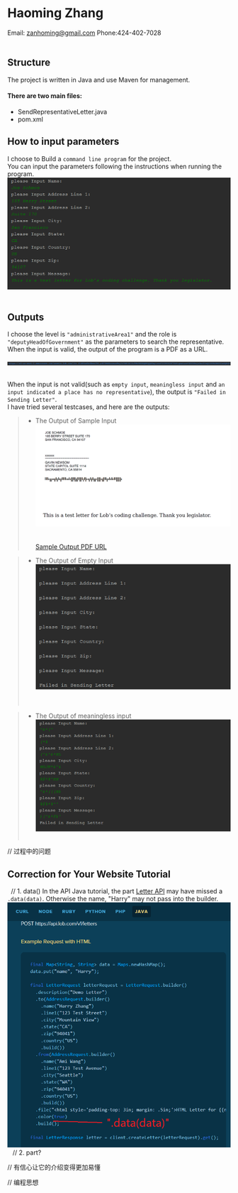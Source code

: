 # Haoming Zhang<br>
   Email: zanhoming@gmail.com      Phone:424-402-7028
<br>
<br>
## Structure
The project is written in Java and use Maven for management.<br>
#### There are two main files:<br>
   * SendRepresentativeLetter.java
   * pom.xml<br>

## How to input parameters
I choose to Build a `command line program` for the project.<br>
You can input the parameters following the instructions when running the program.<br>
![](https://github.com/ffrqw/Projects/raw/master/Lob_SendRepresentativeLetter/sample_input.png) 

## Outputs
I choose the level is `"administrativeArea1"` and the role is `"deputyHeadOfGovernment"` as the parameters to search the representative.<br> 
When the input is valid, the output of the program is a PDF as a URL.<br>

![](https://github.com/ffrqw/Projects/raw/master/Lob_SendRepresentativeLetter/URL.png)  

When the input is not valid(such as `empty input`, `meaningless input` and `an input indicated a place has no representative`), the output
is `"Failed in Sending Letter"`.<br>
I have tried several testcases, and here are the outputs:<br>

   >* The Output of Sample Input<br>
![](https://github.com/ffrqw/Projects/raw/master/Lob_SendRepresentativeLetter/sample.png) <br>   
[Sample Output PDF URL](https://s3-us-west-2.amazonaws.com/assets.lob.com/ltr_61d64ad5e1beef96.pdf?AWSAccessKeyId=AKIAIILJUBJGGIBQDPQQ&Expires=1494063479&Signature=S0094sjzOxcTIwQlD99%2BXU61m9Q%3D)<br>

   >* The Output of Empty Input<br>
![](https://github.com/ffrqw/Projects/raw/master/Lob_SendRepresentativeLetter/empty.png) <br> 
   
   >* The Output of meaningless input<br>
![](https://github.com/ffrqw/Projects/raw/master/Lob_SendRepresentativeLetter/nonsense.png) <br>

// 过程中的问题
## Correction for Your Website Tutorial
   // 1. data()
In the API Java tutorial, the part 
   [Letter API](https://lob.com/docs/java#letters_create)
may have missed a `.data(data)`. Otherwise the name, "Harry" may not pass into the builder. 
![](https://github.com/ffrqw/Projects/raw/master/Lob_SendRepresentativeLetter/datacrt.png)  
   // 2. part?
   
// 有信心让它的介绍变得更加易懂

// 编程思想<br>

